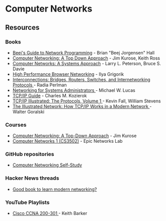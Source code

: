 # Computer Networks

## Resources

### Books

* [Beej's Guide to Network Programming](https://beej.us/guide/bgnet/) - Brian "Beej Jorgensen" Hall
* [Computer Networking: A Top Down Approach](https://gaia.cs.umass.edu/kurose\_ross/index.php) - Jim Kurose, Keith Ross
* [Computer Networks: A Systems Approach](https://systemsapproach.org/books/) - Larry L. Peterson, Bruce S. Davie
* [High Performance Browser Networking](https://hpbn.co/) - Ilya Grigorik
* [Interconnections: Bridges, Routers, Switches, and Internetworking Protocols ](https://www.amazon.com/Interconnections-Bridges-Switches-Internetworking-Protocols/dp/0201634481/)- Radia Perlman
* [Networking for Systems Administrators ](https://mwl.io/nonfiction/networking#n4sa)- Michael W. Lucas
* [TCP/IP Guide](http://www.tcpipguide.com/free/index.htm) - Charles M. Kozierok
* [TCP/IP Illustrated: The Protocols, Volume 1 ](http://www.kohala.com/start/tcpipiv1.html)- Kevin Fall, William Stevens
* [The Illustrated Network: How TCP/IP Works in a Modern Network ](https://www.amazon.com/Illustrated-Network-How-Works-Modern/dp/0128110279)- Walter Goralski

### Courses

* [Computer Networking: A Top-Down Approach](https://www.youtube.com/playlist?list=PL1ya5dD\_M8uX-BLUF1FEvUNsYWQL5\_l0O) - Jim Kurose
* [Computer Networks 1 (CS3502)](https://www.youtube.com/playlist?list=PLo80JwUm6hSSwGLJmS\_quaeJgx9SILLiI) - Epic Networks Lab

### GitHub repositories

* [Computer Networking Self-Study](https://github.com/aos/computer-networking-study)

### Hacker News threads

* [Good book to learn modern networking?](https://news.ycombinator.com/item?id=38918418)

### YouTube Playlists

* [Cisco CCNA 200-301 ](https://www.youtube.com/playlist?list=PLQQoSBmrXmrysEaVNia7KVwf85qATIi1V)- Keith Barker
